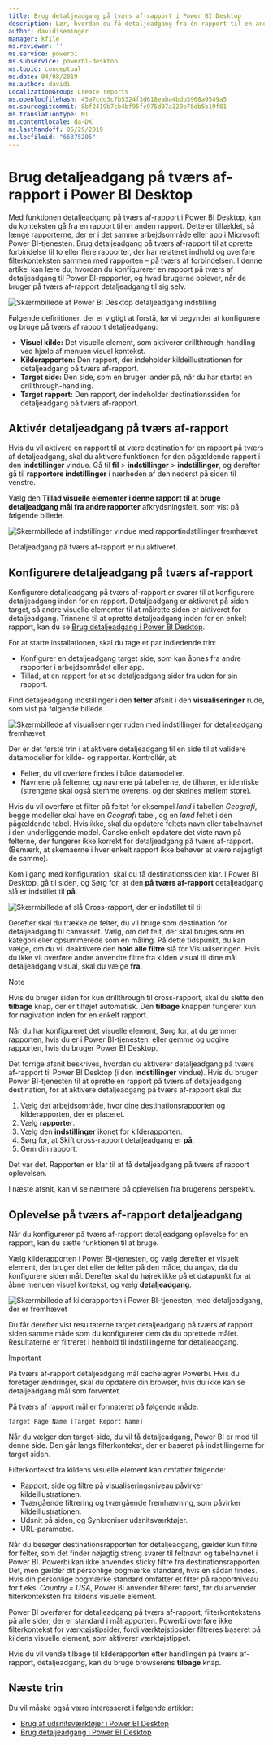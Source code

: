 ```yaml
---
title: Brug detaljeadgang på tværs af-rapport i Power BI Desktop
description: Lær, hvordan du få detaljeadgang fra én rapport til en anden i Power BI Desktop
author: davidiseminger
manager: kfile
ms.reviewer: ''
ms.service: powerbi
ms.subservice: powerbi-desktop
ms.topic: conceptual
ms.date: 04/08/2019
ms.author: davidi
LocalizationGroup: Create reports
ms.openlocfilehash: 45a7cdd3c7b5324f3d618eaba4bdb3968a9549a5
ms.sourcegitcommit: 8bf2419b7cb4bf95fc975d07a329b78db5b19f81
ms.translationtype: MT
ms.contentlocale: da-DK
ms.lasthandoff: 05/29/2019
ms.locfileid: "66375205"
---
```

# <a name="use-cross-report-drillthrough-in-power-bi-desktop"></a>Brug detaljeadgang på tværs af-rapport i Power BI Desktop

Med funktionen detaljeadgang på tværs af-rapport i Power BI Desktop, kan du konteksten gå fra en rapport til en anden rapport. Dette er tilfældet, så længe rapporterne, der er i det samme arbejdsområde eller app i Microsoft Power BI-tjenesten. Brug detaljeadgang på tværs af-rapport til at oprette forbindelse til to eller flere rapporter, der har relateret indhold og overføre filterkonteksten sammen med rapporten – på tværs af forbindelsen. I denne artikel kan lære du, hvordan du konfigurerer en rapport på tværs af detaljeadgang til Power BI-rapporter, og hvad brugerne oplever, når de bruger på tværs af-rapport detaljeadgang til sig selv.

![Skærmbillede af Power BI Desktop detaljeadgang indstilling](media/desktop-cross-report-drill-through/cross-report-drill-through-01.png)

Følgende definitioner, der er vigtigt at forstå, før vi begynder at konfigurere og bruge på tværs af rapport detaljeadgang:

* **Visuel kilde:** Det visuelle element, som aktiverer drillthrough-handling ved hjælp af menuen visuel kontekst.
* **Kilderapporten:** Den rapport, der indeholder kildeillustrationen for detaljeadgang på tværs af-rapport.
* **Target side:** Den side, som en bruger lander på, når du har startet en drillthrough-handling.
* **Target rapport:** Den rapport, der indeholder destinationssiden for detaljeadgang på tværs af-rapport.

## <a name="enable-cross-report-drillthrough"></a>Aktivér detaljeadgang på tværs af-rapport

Hvis du vil aktivere en rapport til at være destination for en rapport på tværs af detaljeadgang, skal du aktivere funktionen for den pågældende rapport i den **indstillinger** vindue. Gå til **fil** > **indstillinger** > **indstillinger**, og derefter gå til **rapportere indstillinger** i nærheden af den nederst på siden til venstre.

Vælg den **Tillad visuelle elementer i denne rapport til at bruge detaljeadgang mål fra andre rapporter** afkrydsningsfelt, som vist på følgende billede.

![Skærmbillede af indstillinger vindue med rapportindstillinger fremhævet](media/desktop-cross-report-drill-through/cross-report-drill-through-02.png)

Detaljeadgang på tværs af-rapport er nu aktiveret.

## <a name="set-up-cross-report-drillthrough"></a>Konfigurere detaljeadgang på tværs af-rapport

Konfigurere detaljeadgang på tværs af-rapport er svarer til at konfigurere detaljeadgang inden for en rapport. Detaljeadgang er aktiveret på siden target, så andre visuelle elementer til at målrette siden er aktiveret for detaljeadgang. Trinnene til at oprette detaljeadgang inden for en enkelt rapport, kan du se [Brug detaljeadgang i Power BI Desktop](desktop-drillthrough.md).

For at starte installationen, skal du tage et par indledende trin:

* Konfigurer en detaljeadgang target side, som kan åbnes fra andre rapporter i arbejdsområdet eller app.
* Tillad, at en rapport for at se detaljeadgang sider fra uden for sin rapport.

Find detaljeadgang indstillinger i den **felter** afsnit i den **visualiseringer** rude, som vist på følgende billede.

![Skærmbillede af visualiseringer ruden med indstillinger for detaljeadgang fremhævet](media/desktop-cross-report-drill-through/cross-report-drill-through-03.png)

Der er det første trin i at aktivere detaljeadgang til en side til at validere datamodeller for kilde- og rapporter. Kontrollér, at: 

* Felter, du vil overføre findes i både datamodeller.
* Navnene på felterne, og navnene på tabellerne, de tilhører, er identiske (strengene skal også stemme overens, og der skelnes mellem store).

Hvis du vil overføre et filter på feltet for eksempel *land* i tabellen *Geografi*, begge modeller skal have en *Geografi* tabel, og en *land* feltet i den pågældende tabel. Hvis ikke, skal du opdatere feltets navn eller tabelnavnet i den underliggende model. Ganske enkelt opdatere det viste navn på felterne, der fungerer ikke korrekt for detaljeadgang på tværs af-rapport. (Bemærk, at skemaerne i hver enkelt rapport ikke behøver at være nøjagtigt de samme).

Kom i gang med konfiguration, skal du få destinationssiden klar. I Power BI Desktop, gå til siden, og Sørg for, at den **på tværs af-rapport** detaljeadgang slå er indstillet til **på**. 

![Skærmbillede af slå Cross-rapport, der er indstillet til til](media/desktop-cross-report-drill-through/cross-report-drill-through-03.png)

Derefter skal du trække de felter, du vil bruge som destination for detaljeadgang til canvasset. Vælg, om det felt, der skal bruges som en kategori eller opsummerede som en måling. På dette tidspunkt, du kan vælge, om du vil deaktivere den **hold alle filtre** slå for Visualiseringen. Hvis du ikke vil overføre andre anvendte filtre fra kilden visual til dine mål detaljeadgang visual, skal du vælge **fra**.

> [!NOTE]
> Hvis du bruger siden for kun drillthrough til cross-rapport, skal du slette den **tilbage** knap, der er tilføjet automatisk. Den **tilbage** knappen fungerer kun for nagivation inden for en enkelt rapport. 

Når du har konfigureret det visuelle element, Sørg for, at du gemmer rapporten, hvis du er i Power BI-tjenesten, eller gemme og udgive rapporten, hvis du bruger Power BI Desktop.

Det forrige afsnit beskrives, hvordan du aktiverer detaljeadgang på tværs af-rapport til Power BI Desktop (i den **indstillinger** vindue). Hvis du bruger Power BI-tjenesten til at oprette en rapport på tværs af detaljeadgang destination, for at aktivere detaljeadgang på tværs af-rapport skal du: 

1. Vælg det arbejdsområde, hvor dine destinationsrapporten og kilderapporten, der er placeret.
2. Vælg **rapporter**.
3. Vælg den **indstillinger** ikonet for kilderapporten.
4. Sørg for, at Skift cross-rapport detaljeadgang er **på**.
5. Gem din rapport.

Det var det. Rapporten er klar til at få detaljeadgang på tværs af rapport oplevelsen. 

I næste afsnit, kan vi se nærmere på oplevelsen fra brugerens perspektiv.

## <a name="cross-report-drillthrough-experience"></a>Oplevelse på tværs af-rapport detaljeadgang

Når du konfigurerer på tværs af-rapport detaljeadgang oplevelse for en rapport, kan du sætte funktionen til at bruge.

Vælg kilderapporten i Power BI-tjenesten, og vælg derefter et visuelt element, der bruger det eller de felter på den måde, du angav, da du konfigurere siden mål. Derefter skal du højreklikke på et datapunkt for at åbne menuen visuel kontekst, og vælg **detaljeadgang**.

![Skærmbillede af kilderapporten i Power BI-tjenesten, med detaljeadgang, der er fremhævet](media/desktop-cross-report-drill-through/cross-report-drill-through-01.png)

Du får derefter vist resultaterne target detaljeadgang på tværs af rapport siden samme måde som du konfigurerer dem da du oprettede målet. Resultaterne er filtreret i henhold til indstillingerne for detaljeadgang.

> [!IMPORTANT]
> På tværs af-rapport detaljeadgang mål cachelagrer Powerbi. Hvis du foretager ændringer, skal du opdatere din browser, hvis du ikke kan se detaljeadgang mål som forventet. 

På tværs af rapport mål er formateret på følgende måde: 

`Target Page Name [Target Report Name]`

Når du vælger den target-side, du vil få detaljeadgang, Power BI er med til denne side. Den går langs filterkontekst, der er baseret på indstillingerne for target siden. 

Filterkontekst fra kildens visuelle element kan omfatter følgende: 

* Rapport, side og filtre på visualiseringsniveau påvirker kildeillustrationen. 
* Tværgående filtrering og tværgående fremhævning, som påvirker kildeillustrationen. 
* Udsnit på siden, og Synkroniser udsnitsværktøjer.
* URL-parametre.

Når du besøger destinationsrapporten for detaljeadgang, gælder kun filtre for felter, som det finder nøjagtig streng svarer til feltnavn og tabelnavnet i Power BI. Powerbi kan ikke anvendes sticky filtre fra destinationsrapporten. Det, men gælder dit personlige bogmærke standard, hvis en sådan findes. Hvis din personlige bogmærke standard omfatter et filter på rapportniveau for f.eks. *Country = USA*, Power BI anvender filteret først, før du anvender filterkonteksten fra kildens visuelle element. 

Power BI overfører for detaljeadgang på tværs af-rapport, filterkontekstens på alle sider, der er standard i målrapporten. Powerbi overføre ikke filterkontekst for værktøjstipsider, fordi værktøjstipsider filtreres baseret på kildens visuelle element, som aktiverer værktøjstippet.

Hvis du vil vende tilbage til kilderapporten efter handlingen på tværs af-rapport, detaljeadgang, kan du bruge browserens **tilbage** knap. 

## <a name="next-steps"></a>Næste trin

Du vil måske også være interesseret i følgende artikler:

* [Brug af udsnitsværktøjer i Power BI Desktop](visuals/power-bi-visualization-slicers.md)
* [Brug detaljeadgang i Power BI Desktop](desktop-drillthrough.md)

